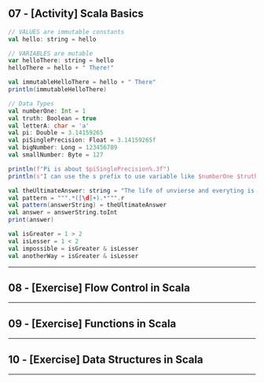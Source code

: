 ## 07 - [Activity] Scala Basics

```scala
// VALUES are immutable constants
val hello: string = hello

// VARIABLES are mutable
var helloThere: string = hello
helloThere = hello + " There!"

val immutableHelloThere = hello + " There"
println(immutableHelloThere)
```

```scala
// Data Types
val numberOne: Int = 1
val truth: Boolean = true
val letterA: char = 'a'
val pi: Double = 3.14159265
val piSinglePrecision: Float = 3.14159265f
val bigNumber: Long = 123456789
val smallNumber: Byte = 127

println(f"Pi is about $piSinglePrecision%.3f")
println(s"I can use the s prefix to use variable like $numberOne $truth $letterA")
```

```scala
val theUltimateAnswer: string = "The life of unvierse and everyting is 42"
val pattern = """.*([\d]+).*""".r
val pattern(answerString) = theUltimateAnswer
val answer = answerString.toInt
print(answer)
```

```scala
val isGreater = 1 > 2
val isLesser = 1 < 2
val impossible = isGreater & isLesser
val anotherWay = isGreater & isLesser
```

***

## 08 - [Exercise] Flow Control in Scala

***

## 09 - [Exercise] Functions in Scala

***

## 10 - [Exercise] Data Structures in Scala

***
